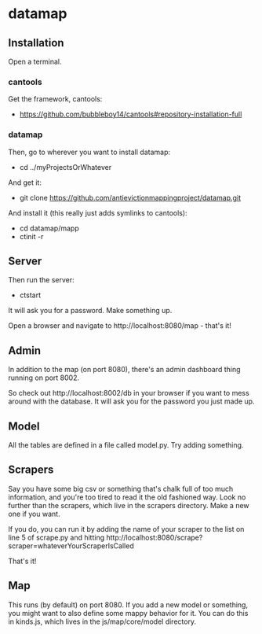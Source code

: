 # datamap

## Installation

Open a terminal.

### cantools

Get the framework, cantools:

  - https://github.com/bubbleboy14/cantools#repository-installation-full

### datamap

Then, go to wherever you want to install datamap:

  - cd ../myProjectsOrWhatever

And get it:

  - git clone https://github.com/antievictionmappingproject/datamap.git

And install it (this really just adds symlinks to cantools):

  - cd datamap/mapp
  - ctinit -r

## Server

Then run the server:

  - ctstart

It will ask you for a password. Make something up.

Open a browser and navigate to http://localhost:8080/map - that's it!

## Admin

In addition to the map (on port 8080), there's an admin dashboard thing running on port 8002.

So check out http://localhost:8002/db in your browser if you want to mess around with the database.
It will ask you for the password you just made up.

## Model

All the tables are defined in a file called model.py. Try adding something.

## Scrapers

Say you have some big csv or something that's chalk full of too much information,
and you're too tired to read it the old fashioned way. Look no further than the
scrapers, which live in the scrapers directory. Make a new one if you want.

If you do, you can run it by adding the name of your scraper to the list on line
5 of scrape.py and hitting http://localhost:8080/scrape?scraper=whateverYourScraperIsCalled

That's it!

## Map

This runs (by default) on port 8080. If you add a new model or something, you might
want to also define some mappy behavior for it. You can do this in kinds.js, which
lives in the js/map/core/model directory.
